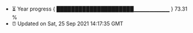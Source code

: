 - ⏳ Year progress { █████████████████████▁▁▁▁▁▁▁▁▁ } 73.31 %
- ⏰ Updated on Sat, 25 Sep 2021 14:17:35 GMT

